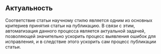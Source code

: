 ﻿## Актуальность

Соответствие статьи научному стилю является одним из основных критериев принятия статьи на публикацию. В связи с этим, автоматизация данного процесса является актуальной задачей, позволяющей значительно ускорить процесс выявления ошибок для исправления, и в следствие этого ускорить сам процесс публикации статьи.